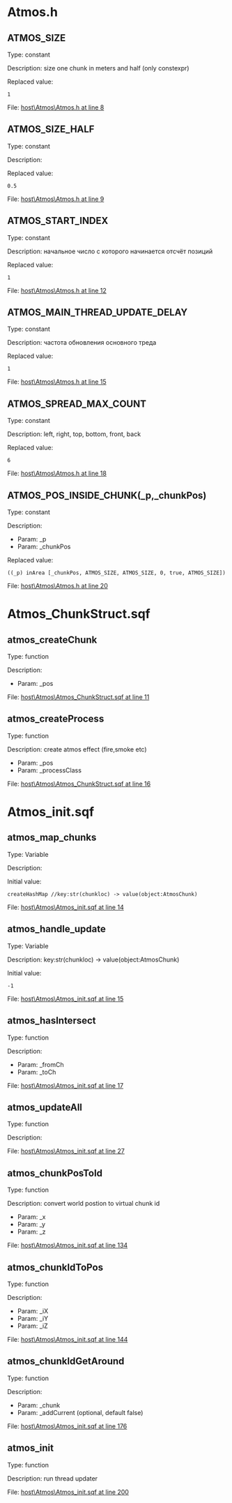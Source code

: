 # Atmos.h

## ATMOS_SIZE

Type: constant

Description: size one chunk in meters and half (only constexpr)


Replaced value:
```sqf
1
```
File: [host\Atmos\Atmos.h at line 8](../../../Src/host/Atmos/Atmos.h#L8)
## ATMOS_SIZE_HALF

Type: constant

Description: 


Replaced value:
```sqf
0.5
```
File: [host\Atmos\Atmos.h at line 9](../../../Src/host/Atmos/Atmos.h#L9)
## ATMOS_START_INDEX

Type: constant

Description: начальное число с которого начинается отсчёт позиций


Replaced value:
```sqf
1
```
File: [host\Atmos\Atmos.h at line 12](../../../Src/host/Atmos/Atmos.h#L12)
## ATMOS_MAIN_THREAD_UPDATE_DELAY

Type: constant

Description: частота обновления основного треда


Replaced value:
```sqf
1
```
File: [host\Atmos\Atmos.h at line 15](../../../Src/host/Atmos/Atmos.h#L15)
## ATMOS_SPREAD_MAX_COUNT

Type: constant

Description: left, right, top, bottom, front, back


Replaced value:
```sqf
6
```
File: [host\Atmos\Atmos.h at line 18](../../../Src/host/Atmos/Atmos.h#L18)
## ATMOS_POS_INSIDE_CHUNK(_p,_chunkPos)

Type: constant

Description: 
- Param: _p
- Param: _chunkPos

Replaced value:
```sqf
((_p) inArea [_chunkPos, ATMOS_SIZE, ATMOS_SIZE, 0, true, ATMOS_SIZE])
```
File: [host\Atmos\Atmos.h at line 20](../../../Src/host/Atmos/Atmos.h#L20)
# Atmos_ChunkStruct.sqf

## atmos_createChunk

Type: function

Description: 
- Param: _pos

File: [host\Atmos\Atmos_ChunkStruct.sqf at line 11](../../../Src/host/Atmos/Atmos_ChunkStruct.sqf#L11)
## atmos_createProcess

Type: function

Description: create atmos effect (fire,smoke etc)
- Param: _pos
- Param: _processClass

File: [host\Atmos\Atmos_ChunkStruct.sqf at line 16](../../../Src/host/Atmos/Atmos_ChunkStruct.sqf#L16)
# Atmos_init.sqf

## atmos_map_chunks

Type: Variable

Description: 


Initial value:
```sqf
createHashMap //key:str(chunkloc) -> value(object:AtmosChunk)
```
File: [host\Atmos\Atmos_init.sqf at line 14](../../../Src/host/Atmos/Atmos_init.sqf#L14)
## atmos_handle_update

Type: Variable

Description: key:str(chunkloc) -> value(object:AtmosChunk)


Initial value:
```sqf
-1
```
File: [host\Atmos\Atmos_init.sqf at line 15](../../../Src/host/Atmos/Atmos_init.sqf#L15)
## atmos_hasIntersect

Type: function

Description: 
- Param: _fromCh
- Param: _toCh

File: [host\Atmos\Atmos_init.sqf at line 17](../../../Src/host/Atmos/Atmos_init.sqf#L17)
## atmos_updateAll

Type: function

Description: 


File: [host\Atmos\Atmos_init.sqf at line 27](../../../Src/host/Atmos/Atmos_init.sqf#L27)
## atmos_chunkPosToId

Type: function

Description: convert world postion to virtual chunk id
- Param: _x
- Param: _y
- Param: _z

File: [host\Atmos\Atmos_init.sqf at line 134](../../../Src/host/Atmos/Atmos_init.sqf#L134)
## atmos_chunkIdToPos

Type: function

Description: 
- Param: _iX
- Param: _iY
- Param: _iZ

File: [host\Atmos\Atmos_init.sqf at line 144](../../../Src/host/Atmos/Atmos_init.sqf#L144)
## atmos_chunkIdGetAround

Type: function

Description: 
- Param: _chunk
- Param: _addCurrent (optional, default false)

File: [host\Atmos\Atmos_init.sqf at line 176](../../../Src/host/Atmos/Atmos_init.sqf#L176)
## atmos_init

Type: function

Description: run thread updater


File: [host\Atmos\Atmos_init.sqf at line 200](../../../Src/host/Atmos/Atmos_init.sqf#L200)
